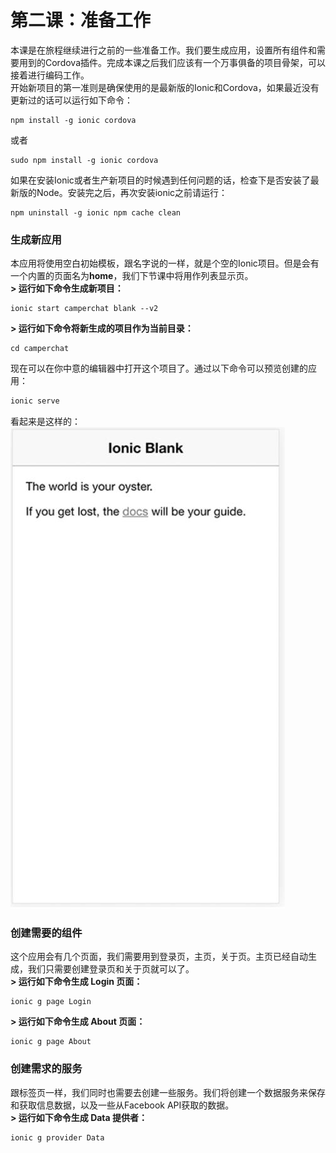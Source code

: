 # 第二课：准备工作 
  
本课是在旅程继续进行之前的一些准备工作。我们要生成应用，设置所有组件和需要用到的Cordova插件。完成本课之后我们应该有一个万事俱备的项目骨架，可以接着进行编码工作。  
开始新项目的第一准则是确保使用的是最新版的Ionic和Cordova，如果最近没有更新过的话可以运行如下命令：
```shell
npm install -g ionic cordova
```
或者
```shell
sudo npm install -g ionic cordova
```
如果在安装Ionic或者生产新项目的时候遇到任何问题的话，检查下是否安装了最新版的Node。安装完之后，再次安装ionic之前请运行：
```shell
npm uninstall -g ionic npm cache clean
```
  
### 生成新应用
本应用将使用空白初始模板，跟名字说的一样，就是个空的Ionic项目。但是会有一个内置的页面名为**home**，我们下节课中将用作列表显示页。  
**> 运行如下命令生成新项目：**
```shell
ionic start camperchat blank --v2
```
**> 运行如下命令将新生成的项目作为当前目录：**
```shell
cd camperchat
```
现在可以在你中意的编辑器中打开这个项目了。通过以下命令可以预览创建的应用：
```typescript
ionic serve
```
看起来是这样的：  
![效果图](/imgs/3.2.1.jpg)    
  
### 创建需要的组件
这个应用会有几个页面，我们需要用到登录页，主页，关于页。主页已经自动生成，我们只需要创建登录页和关于页就可以了。  
**> 运行如下命令生成 Login 页面：**
```shell
ionic g page Login
```
**> 运行如下命令生成 About 页面：**
```shell
ionic g page About
```
  
### 创建需求的服务
跟标签页一样，我们同时也需要去创建一些服务。我们将创建一个数据服务来保存和获取信息数据，以及一些从Facebook API获取的数据。  
**> 运行如下命令生成 Data 提供者：**
```shell
ionic g provider Data
```
  
